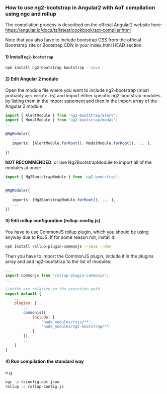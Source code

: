 ### How to use ng2-bootstrap in Angular2 with AoT compilation using ngc and rollup

The compilation process is described on the official Angular2 website here: https://angular.io/docs/ts/latest/cookbook/aot-compiler.html

Note that you also have to include bootstrap CSS from the official Bootrstrap site or Bootstrap CDN in your index.html HEAD section.
 
#### 1) Install `ng2-bootstrap`

```bash
npm install ng2-bootstrap bootstrap --save
```
 
#### 2) Edit Angular 2 module

Open the module file where you want to include ng2-bootstrap (most probably `app.module.ts`) and import either specific ng2-bootstrap modules by listing them in the import statement and then in the import array of the Angular 2 module

```typescript
import { AlertModule } from 'ng2-bootstrap/alert';
import { ModalModule } from 'ng2-bootstrap/modal';
...

@NgModule({
   ...
   imports: [AlertModule.forRoot(), ModalModule.forRoot(), ... ],
   ... 
})
```

 **NOT RECOMMENDED**: or use Ng2BootstrapModule to import all of the modules at once:

```typescript
import { Ng2BootstrapModule } from 'ng2-bootstrap';
...

@NgModule({
   ...
   imports: [Ng2BootstrapModule.forRoot(), ... ],
   ... 
})
```

#### 3) Edit rollup configuration (rollup-config.js)

You have to use CommonJS rollup plugin, which you should be using anyway due to RxJS. If for some reason not, install it:

```bash
npm install rollup-plugin-commonjs --save --dev
```

Then you have to import the CommonJS plugin, include it in the plugins array and add ng2-bootstrap to the list of modules:

```javascript
...
import commonjs from 'rollup-plugin-commonjs';
...

//paths are relative to the execution path
export default {
	...
	plugins: [
		...
		commonjs({
			include: [
				'node_modules/rxjs/**',
				'node_modules/ng2-bootstrap/**'
			]
		}),
		...
	]
}
```

#### 4) Run compilation the standard way

e.g.

```bash
ngc -p tsconfig-aot.json
rollup -c rollup-config.js
```
